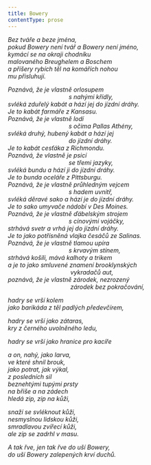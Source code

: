 ```yaml
---
title: Bowery
contentType: prose
---
```


<section>

_Bez tváře a beze jména,  
pokud Bowery není tvář a Bowery není jméno,  
kymácí se na okraji chodníku  
malovaného Breughelem a Boschem  
a příšery rybích těl na komářích nohou  
mu přisluhují._

</section>

<section>

_Poznává, že je vlastně orlosupem  
                                    s nahými křídly,  
svléká zduřelý kabát a hází jej do jízdní dráhy.  
Je to kabát farmáře z Kansasu.  
Poznává, že je vlastně lodí  
                                    s očima Pallas Athény,  
svléká druhý, hubený kabát a hází jej  
                                    do jízdní dráhy.  
Je to kabát cesťáka z Richmondu.  
Poznává, že vlastně je psicí  
                                    se třemi jazyky,  
svléká bundu a hází ji do jízdní dráhy.  
Je to bunda oceláře z Pittsburgu.  
Poznává, že je vlastně průhledným vejcem  
                                    s hadem uvnitř,  
svléká děravé sako a hází je do jízdní dráhy.  
Je to sako umyvače nádobí v Des Moines.  
Poznává, že je vlastně ďábelským strojem  
                                    s cínovými vojáčky,  
strhává svetr a vrhá jej do jízdní dráhy.  
Je to jako potřísněná vlajka česáčů ze Salinas.  
Poznává, že je vlastně tlamou upíra  
                                    s krvavým stínem,  
strhává košili, mává kalhoty a trikem  
a je to jako smluvené znamení brooklynských  
                                     vykradačů aut,  
poznává, že je vlastně zárodek, nezrozený  
                                     zárodek bez pokračování,_

</section>

<section>

_hadry se vrší kolem  
jako barikáda z těl padlých předevčírem,_

</section>

<section>

_hadry se vrší jako zátaras,  
kry z černého uvolněného ledu,_

</section>

<section>

_hadry se vrší jako hranice pro kacíře_

</section>

<section>

_a on, nahý, jako larva,  
ve které shnil brouk,  
jako potrat, jak výkal,  
z posledních sil  
beznehtými tupými prsty  
na břiše a na zádech  
hledá zip, zip na kůži,_

</section>

<section>

_snaží se svléknout kůži,  
nesmyslnou lidskou kůži,  
smradlavou zvířecí kůži,  
ale zip se zadrhl v masu._

</section>

<section>

_A tak řve, jen tak řve do uší Bowery,  
do uší Bowery zalepených krví duchů._

</section>
